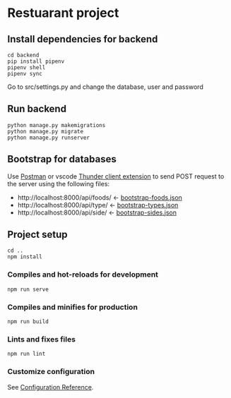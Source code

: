 # Restuarant project
## Install dependencies for backend
```
cd backend
pip install pipenv
pipenv shell
pipenv sync
```

Go to src/settings.py and change the database, user and password

## Run backend
```
python manage.py makemigrations
python manage.py migrate
python manage.py runserver
```

## Bootstrap for databases
Use [Postman](https://www.postman.com/downloads/) or vscode [Thunder client extension](https://www.thunderclient.io/)
to send POST request to the server using the following files:
- http://localhost:8000/api/foods/ <- [bootstrap-foods.json](./bootstrap-foods.json)
- http://localhost:8000/api/type/ <- [bootstrap-types.json](./bootstrap-types.json)
- http://localhost:8000/api/side/ <- [bootstrap-sides.json](./bootstrap-sides.json)

## Project setup
```
cd ..
npm install
```

### Compiles and hot-reloads for development
```
npm run serve
```

### Compiles and minifies for production
```
npm run build
```

### Lints and fixes files
```
npm run lint
```

### Customize configuration
See [Configuration Reference](https://cli.vuejs.org/config/).
